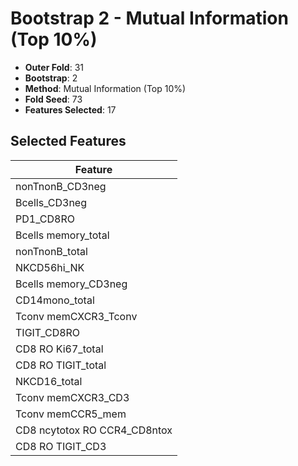 # Bootstrap 2 - Mutual Information (Top 10%)

- **Outer Fold**: 31
- **Bootstrap**: 2
- **Method**: Mutual Information (Top 10%)
- **Fold Seed**: 73
- **Features Selected**: 17

## Selected Features

| Feature |
|---------|
| nonTnonB_CD3neg |
| Bcells_CD3neg |
| PD1_CD8RO |
| Bcells memory_total |
| nonTnonB_total |
| NKCD56hi_NK |
| Bcells memory_CD3neg |
| CD14mono_total |
| Tconv memCXCR3_Tconv |
| TIGIT_CD8RO |
| CD8 RO Ki67_total |
| CD8 RO TIGIT_total |
| NKCD16_total |
| Tconv memCXCR3_CD3 |
| Tconv memCCR5_mem |
| CD8 ncytotox RO CCR4_CD8ntox |
| CD8 RO TIGIT_CD3 |
